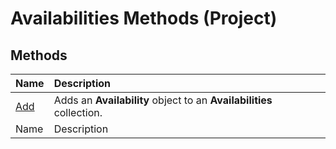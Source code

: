 
# Availabilities Methods (Project)

## Methods



|**Name**|**Description**|
|:-----|:-----|
| [Add](4506674e-947b-905b-93bd-73a58281d676.md)|Adds an  **Availability** object to an **Availabilities** collection.|
|Name|Description|
